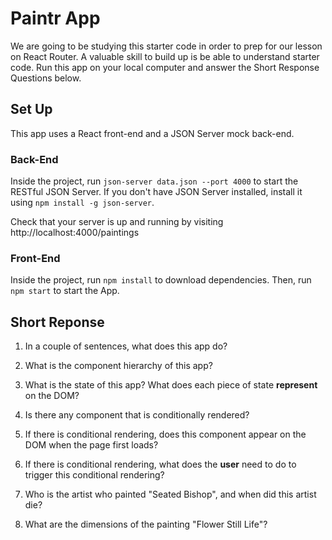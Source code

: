 # Paintr App 

We are going to be studying this starter code in order to prep for our lesson on React Router. A valuable skill to build up is be able to understand starter code. Run this app on your local computer and answer the Short Response Questions below.

## Set Up

This app uses a React front-end and a JSON Server mock back-end. 

### Back-End

Inside the project, run `json-server data.json --port 4000` to start the RESTful JSON Server. If you don't have JSON Server installed, install it using `npm install -g json-server`.

Check that your server is up and running by visiting http://localhost:4000/paintings

### Front-End

Inside the project, run `npm install` to download dependencies. Then, run `npm start` to start the App.

## Short Reponse

1. In a couple of sentences, what does this app do?

2. What is the component hierarchy of this app?

3. What is the state of this app? What does each piece of state **represent** on the DOM?

4. Is there any component that is conditionally rendered?
  
5. If there is conditional rendering, does this component appear on the DOM when the page first loads?

6. If there is conditional rendering, what does the **user** need to do to trigger this conditional rendering?

7. Who is the artist who painted "Seated Bishop", and when did this artist die?

8. What are the dimensions of the painting "Flower Still Life"?